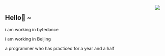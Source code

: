 <img align="right" src="https://github-readme-stats.vercel.app/api?username=onevcat&show_icons=true&icon_color=CE1D2D&text_color=718096&bg_color=ffffff&hide_title=true" />

<h2>Hello👋 ~</h2>

  <p>i am working in bytedance</p>
  <p>i am working in Beijing</p>
  <p>a programmer who has practiced for a year and a half</p>

